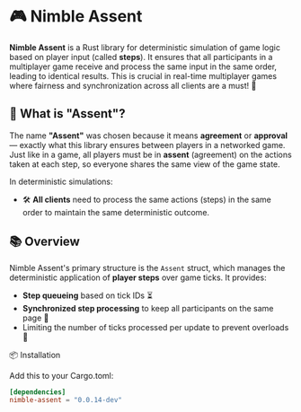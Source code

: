 # 🎮 Nimble Assent

**Nimble Assent** is a Rust library for deterministic simulation of game logic based on player input (called **steps**). 
It ensures that all participants in a multiplayer game receive and process the same input in the same order, leading to identical results. 
This is crucial in real-time multiplayer games where fairness and synchronization across all clients are a must! 🚀

## 🤔 What is "Assent"?

The name **"Assent"** was chosen because it means **agreement** or **approval** — exactly what this library ensures between 
players in a networked game. Just like in a game, all players must be in **assent** (agreement) on the actions taken at each step, 
so everyone shares the same view of the game state.

In deterministic simulations:
- 🛠️ **All clients** need to process the same actions (steps) in the same order to maintain the same deterministic outcome.

## 📚 Overview

Nimble Assent's primary structure is the `Assent` struct, which manages the deterministic application of **player steps** over game ticks. It provides:
- **Step queueing** based on tick IDs ⏳
- **Synchronized step processing** to keep all participants on the same page 👥
- Limiting the number of ticks processed per update to prevent overloads 🛑

📦 Installation

Add this to your Cargo.toml:

```toml
[dependencies]
nimble-assent = "0.0.14-dev"
```
